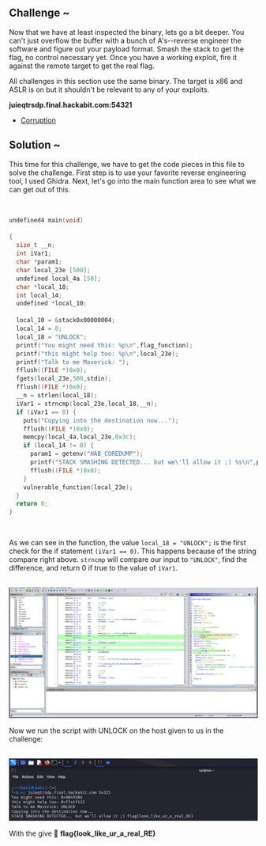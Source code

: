 ## Challenge ~
Now that we have at least inspected the binary, lets go a bit deeper. You can't just overflow the buffer with a bunch of A's--reverse engineer the software and figure out your payload format. Smash the stack to get the flag, no control necessary yet. Once you have a working exploit, fire it against the remote target to get the real flag.

All challenges in this section use the same binary. The target is x86 and ASLR is on but it shouldn't be relevant to any of your exploits.
<br>

<b>juieqtrsdp.final.hackabit.com:54321</b>
<br>
- [Corruption](../Assets/Downloadable/corruption)


## Solution ~
This time for this challenge, we have to get the code pieces in this file to solve the challenge. First step is to use your favorite reverse engineering tool, I used Ghidra. Next, let's go into the main function area to see what we can get out of this.

<br>

```c
undefined4 main(void)

{
  size_t __n;
  int iVar1;
  char *param1;
  char local_23e [500];
  undefined local_4a [50];
  char *local_18;
  int local_14;
  undefined *local_10;
  
  local_10 = &stack0x00000004;
  local_14 = 0;
  local_18 = "UNLOCK";
  printf("You might need this: %p\n",flag_function);
  printf("this might help too: %p\n",local_23e);
  printf("Talk to me Maverick: ");
  fflush((FILE *)0x0);
  fgets(local_23e,500,stdin);
  fflush((FILE *)0x0);
  __n = strlen(local_18);
  iVar1 = strncmp(local_23e,local_18,__n);
  if (iVar1 == 0) {
    puts("Copying into the destination now...");
    fflush((FILE *)0x0);
    memcpy(local_4a,local_23e,0x3c);
    if (local_14 != 0) {
      param1 = getenv("HAB_COREDUMP");
      printf("STACK SMASHING DETECTED... but we\'ll allow it ;) %s\n",param1);
      fflush((FILE *)0x0);
    }
    vulnerable_function(local_23e);
  }
  return 0;
}
```

<br>

As we can see in the function, the value `local_18 = "UNLOCK";` is the first check for the if statement `(iVar1 == 0)`. This happens because of the string compare right above. `strncmp` will compare our input to `"UNLOCK"`, find the difference, and return 0 if true to the value of `iVar1`.

<br>

<img src="../Assets/coredumpGhydra.png" alt="Ghydra">

<br>

Now we run the script with UNLOCK on the host given to us in the challenge:

<br>

<img src="../Assets/coredumpSession.png" alt="Session">

<br>

With the give 🚩 <b>flag{look_like_ur_a_real_RE}</b>

